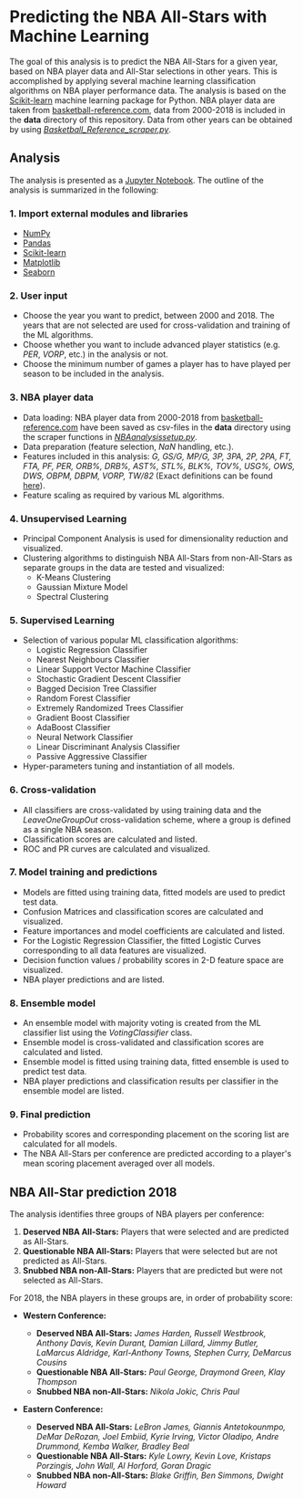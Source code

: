 # Predicting the NBA All-Stars with Machine Learning

The goal of this analysis is to predict the NBA All-Stars for a given year, based on NBA player data and All-Star selections in other years. This is accomplished by applying several machine learning classification algorithms on NBA player performance data. The analysis is based on the [Scikit-learn](http://scikit-learn.org) machine learning package for Python. NBA player data are taken from [basketball-reference.com](https://www.basketball-reference.com), data from 2000-2018 is included in the **data** directory of this repository. Data from other years can be obtained by using [*Basketball_Reference_scraper.py*](Basketball_Reference_scraper.py).  

## Analysis

The analysis is presented as a [Jupyter Notebook](NBA_All-Stars.ipynb). The outline of the analysis is summarized in the following:

### 1. Import external modules and libraries

- [NumPy](http://www.numpy.org)
- [Pandas](https://pandas.pydata.org)
- [Scikit-learn](http://scikit-learn.org)
- [Matplotlib](https://matplotlib.org/)
- [Seaborn](https://seaborn.pydata.org/)

### 2. User input

- Choose the year you want to predict, between 2000 and 2018. The years that are not selected are used for cross-validation and training of the ML algorithms.
- Choose whether you want to include advanced player statistics (e.g. *PER*, *VORP*, etc.) in the analysis or not.
- Choose the minimum number of games a player has to have played per season to be included in the analysis.

### 3. NBA player data

- Data loading: NBA player data from 2000-2018 from [basketball-reference.com](https://www.basketball-reference.com) have been saved as csv-files in the **data** directory using the scraper functions in [*NBAanalysissetup.py*](NBAanalysissetup.py).
- Data preparation (feature selection, *NaN* handling, etc.).
- Features included in this analysis: *G, GS/G, MP/G, 3P, 3PA, 2P, 2PA, FT, FTA, PF, PER, ORB%, DRB%, AST%, STL%, BLK%, TOV%, USG%, OWS, DWS, OBPM, DBPM, VORP, TW/82* (Exact definitions can be found [here](https://www.basketball-reference.com/about/glossary.html)).
- Feature scaling as required by various ML algorithms.

### 4. Unsupervised Learning

- Principal Component Analysis is used for dimensionality reduction and visualized.
- Clustering algorithms to distinguish NBA All-Stars from non-All-Stars as separate groups in the data are tested and visualized:
	- K-Means Clustering
	- Gaussian Mixture Model
	- Spectral Clustering 

### 5. Supervised Learning

- Selection of various popular ML classification algorithms:
	- Logistic Regression Classifier
	- Nearest Neighbours Classifier
	- Linear Support Vector Machine Classifier
	- Stochastic Gradient Descent Classifier
	- Bagged Decision Tree Classifier
	- Random Forest Classifier
	- Extremely Randomized Trees Classifier
	- Gradient Boost Classifier
	- AdaBoost Classifier
	- Neural Network Classifier
	- Linear Discriminant Analysis Classifier
	- Passive Aggressive Classifier
- Hyper-parameters tuning and instantiation of all models.

### 6. Cross-validation 

- All classifiers are cross-validated by using training data and the *LeaveOneGroupOut* cross-validation scheme, where a group is defined as a single NBA season.
- Classification scores are calculated and listed.
- ROC and PR curves are calculated and visualized.

### 7. Model training and predictions

- Models are fitted using training data, fitted models are used to predict test data.
- Confusion Matrices and classification scores are calculated and visualized.
- Feature importances and model coefficients are calculated and listed.
- For the Logistic Regression Classifier, the fitted Logistic Curves corresponding to all data features are visualized.
- Decision function values / probability scores in 2-D feature space are visualized.
- NBA player predictions and are listed.

### 8. Ensemble model

- An ensemble model with majority voting is created from the ML classifier list using the *VotingClassifier* class.
- Ensemble model is cross-validated and classification scores are calculated and listed.
- Ensemble model is fitted using training data, fitted ensemble is used to predict test data.
- NBA player predictions and classification results per classifier in the ensemble model are listed.

### 9. Final prediction

- Probability scores and corresponding placement on the scoring list are calculated for all models.
- The NBA All-Stars per conference are predicted according to a player's mean scoring placement averaged over all models.

## NBA All-Star prediction 2018

The analysis identifies three groups of NBA players per conference:

1. **Deserved NBA All-Stars:**     Players that were selected and are predicted as All-Stars.
2. **Questionable NBA All-Stars:** Players that were selected but are not predicted as All-Stars.
3. **Snubbed NBA non-All-Stars:**  Players that are predicted but were not selected as All-Stars.

For 2018, the NBA players in these groups are, in order of probability score:

- **Western Conference:**

	- **Deserved NBA All-Stars:** *James Harden, Russell Westbrook, Anthony Davis, Kevin Durant, Damian Lillard, Jimmy Butler, LaMarcus Aldridge, Karl-Anthony Towns, Stephen Curry, DeMarcus Cousins*
	- **Questionable NBA All-Stars:** *Paul George, Draymond Green, Klay Thompson*
	- **Snubbed NBA non-All-Stars:** *Nikola Jokic, Chris Paul*

- **Eastern Conference:**

	- **Deserved NBA All-Stars:** *LeBron James, Giannis Antetokounmpo, DeMar DeRozan, Joel Embiid, Kyrie Irving, Victor Oladipo, Andre Drummond, Kemba Walker, Bradley Beal*
	- **Questionable NBA All-Stars:** *Kyle Lowry, Kevin Love, Kristaps Porzingis, John Wall, Al Horford, Goran Dragic*
	- **Snubbed NBA non-All-Stars:** *Blake Griffin, Ben Simmons, Dwight Howard*

